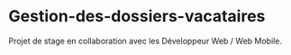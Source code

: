 # Gestion-des-dossiers-vacataires
Projet de stage en collaboration avec les Développeur Web / Web Mobile.
